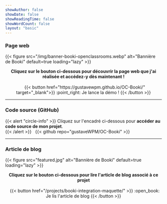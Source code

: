 ```yaml
---
showAuthor: false
showDate: false
showReadingTime: false
showWordCount: false
layout: "basic"
---
```


### Page web

<div class="wpm blog-post-illustration-figure is-resized centered-figcaption">
{{< figure
    src="/img/banner-booki-openclassrooms.webp"
    alt="Bannière de Booki"
    default=true
    loading="lazy"
>}}
</div>

<p align="center">
<strong>Cliquez sur le bouton ci-dessous pour découvrir la page web que j'ai réalisée et accédez-y dès maintenant !</strong><br /><br />
&nbsp;
{{< button href="https://gustavewpm.github.io/OC-Booki/" target="_blank">}}
:point_right: Je lance la démo !
{{< /button >}}
</p>

---

### Code source (GitHub)

{{< alert "circle-info" >}}
Cliquez sur l'encadré ci-dessous pour **accéder au code source de mon projet**.  
{{< /alert >}}
&nbsp;
{{< github repo="gustaveWPM/OC-Booki" >}}

---

### Article de blog

<div class="wpm blog-post-illustration-figure is-resized centered-figcaption">
{{< figure
    src="featured.jpg"
    alt="Bannière de Booki"
    default=true
    loading="lazy"
>}}
</div>

<p align="center">
<strong>Cliquez sur le bouton ci-dessous pour lire l'article de blog associé à ce projet</strong><br /><br />
&nbsp;
{{< button href="/projects/booki-integration-maquette/" >}}
:open_book: Je lis l'article de blog
{{< /button >}}
</p>
